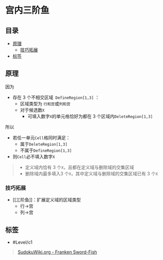 # 宫内三阶鱼

<!-- START doctoc generated TOC please keep comment here to allow auto update -->
<!-- DON'T EDIT THIS SECTION, INSTEAD RE-RUN doctoc TO UPDATE -->
## 目录

- [原理](#%E5%8E%9F%E7%90%86)
  - [技巧拓展](#%E6%8A%80%E5%B7%A7%E6%8B%93%E5%B1%95)
- [标签](#%E6%A0%87%E7%AD%BE)

<!-- END doctoc generated TOC please keep comment here to allow auto update -->

## 原理

因为
- 存在 3 个不相交区域` DefineRegion[1,3]` ：
	- 区域类型为 `行和宫`或`列和宫`
	- 对于候选数`X`
		- 可填入数字`X`的单元格恰好为都在 3 个区域内`DeleteRegion[1,3]`

所以
- 若任一单元`Cell`格同时满足：
	- 属于`DeleteRegion[1,3]`
	- 不属于`DefineRegion[1,3]`
- 则`Cell`必不填入数字`X`

> - 定义域内恰有 3 个`X`，且都在定义域与删除域的交集区域
> - 删除域内最多填入3 个`X`，其中定义域与删除域的交集区域已有 3 个`X`

###  技巧拓展

- [[三阶鱼]]：扩展定义域的区域类型
	- 行→宫
	- 列→宫

## 标签

- #Level/c1

> [SudokuWiki.org - Franken Sword-Fish](https://www.sudokuwiki.org/Franken_Sword_Fish)
